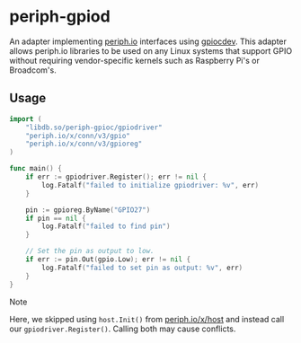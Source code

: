 # periph-gpiod

An adapter implementing [periph.io](https://periph.io) interfaces using
[gpiocdev](https://github.com/warthog618/go-gpiocdev). This adapter allows
periph.io libraries to be used on any Linux systems that support GPIO without
requiring vendor-specific kernels such as Raspberry Pi's or Broadcom's.

## Usage

```go
import (
    "libdb.so/periph-gpioc/gpiodriver"
    "periph.io/x/conn/v3/gpio"
    "periph.io/x/conn/v3/gpioreg"
)

func main() {
    if err := gpiodriver.Register(); err != nil {
        log.Fatalf("failed to initialize gpiodriver: %v", err)
    }

    pin := gpioreg.ByName("GPIO27")
    if pin == nil {
        log.Fatalf("failed to find pin")
    }

    // Set the pin as output to low.
    if err := pin.Out(gpio.Low); err != nil {
        log.Fatalf("failed to set pin as output: %v", err)
    }
}
```

> [!NOTE]
> Here, we skipped using `host.Init()` from
> [periph.io/x/host](https://periph.io/x/host) and instead call our
> `gpiodriver.Register()`. Calling both may cause conflicts.
